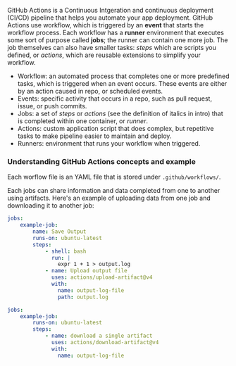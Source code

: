 GitHub Actions is a Continuous Intgeration and continuous deployment (CI/CD) pipeline that helps you automate your app deployment. GitHub Actions use workflow, which is triggered by an **event** that starts the workflow process. Each workflow has a **runner** environment that executes some sort of purpose called **jobs**; the runner can contain one more job. The job themselves can also have smaller tasks: _steps_ which are scripts you defined, or _actions_, which are reusable extensions to simplify your workflow.

- Workflow: an automated process that completes one or more predefined tasks, which is triggered when an event occurs. These events are either by an action caused in repo, or scheduled events.
- Events: specific activity that occurs in a repo, such as pull request, issue, or push commits.
- Jobs: a set of _steps_ or _actions_ (see the definition of italics in intro) that is completed within one container, or _runner_.
- Actions: custom application script that does complex, but repetitive tasks to make pipeline easier to maintain and deploy.
- Runners: environment that runs your workflow when triggered.

### Understanding GitHub Actions concepts and example

Each worflow file is an YAML file that is stored under `.github/workflows/`.

Each jobs can share information and data completed from one to another using artifacts. Here's an example of uploading data from one job and downloading it to another job:

```yaml
jobs:
	example-job:
		name: Save Output
		runs-on: ubuntu-latest
		steps:
			- shell: bash
			  run: |
			  	expr 1 + 1 > output.log
			- name: Upload output file
			  uses: actions/upload-artifact@v4
			  with:
			  	name: output-log-file
				path: output.log
```

```yaml
jobs:
	example-job:
		runs-on: ubuntu-latest
		steps:
			- name: download a single artifact
			  uses: actions/download-artifact@v4
			  with:
			  	name: output-log-file
```
